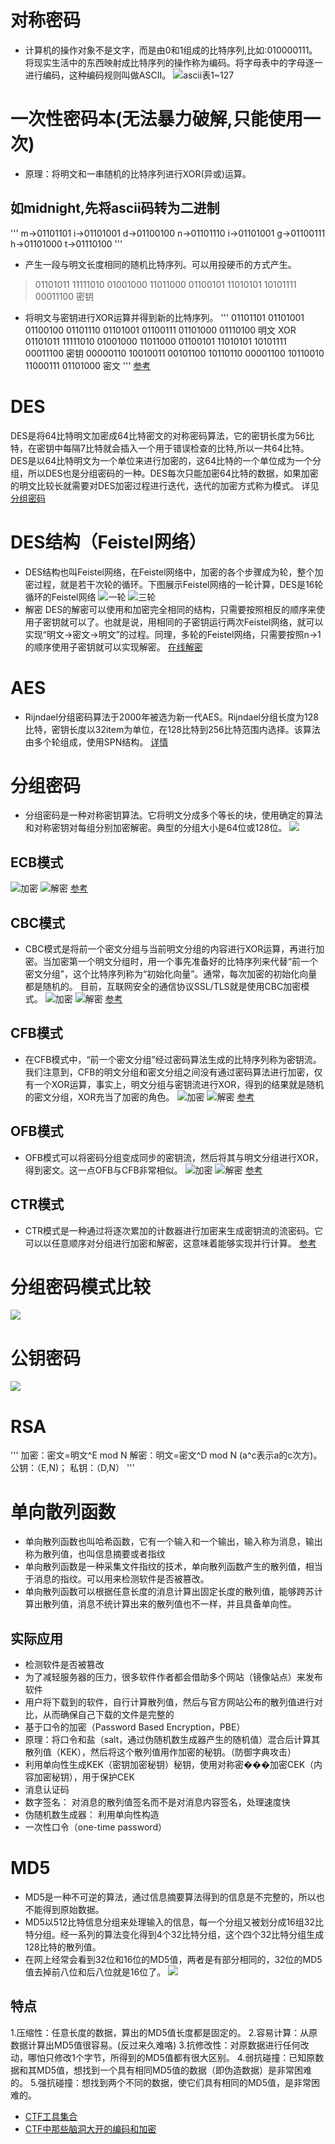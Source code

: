# 对称密码
- 计算机的操作对象不是文字，而是由0和1组成的比特序列,比如:010000111。将现实生活中的东西映射成比特序列的操作称为编码。将字母表中的字母逐一进行编码，这种编码规则叫做ASCII。
![ascii表1~127](http://p1.so.qhmsg.com/t012c41da4a2eba4de6.jpg)

# 一次性密码本(无法暴力破解,只能使用一次)
- 原理：将明文和一串随机的比特序列进行XOR(异或)运算。
## 如midnight,先将ascii码转为二进制
'''
m->01101101
i->01101001
d->01100100
n->01101110
i->01101001
g->01100111
h->01101000
t->01110100
'''

- 产生一段与明文长度相同的随机比特序列。可以用投硬币的方式产生。
> 01101011 11111010 01001000 11011000 01100101 11010101 10101111 00011100 密钥

- 将明文与密钥进行XOR运算并得到新的比特序列。
'''
01101101 01101001 01100100 01101110 01101001 01100111 01101000 01110100   明文
                                   XOR
01101011 11111010 01001000 11011000 01100101 11010101 10101111 00011100   密钥
00000110 10010011 00101100 10110110 00001100 10110010 11000111 01101000   密文
'''
[参考](http://blog.csdn.net/jerry81333/article/details/52714711)

# DES
DES是将64比特明文加密成64比特密文的对称密码算法，它的密钥长度为56比特，在密钥中每隔7比特就会插入一个用于错误检查的比特,所以一共64比特。
DES是以64比特明文为一个单位来进行加密的，这64比特的一个单位成为一个分组，所以DES也是分组密码的一种。DES每次只能加密64比特的数据，如果加密的明文比较长就需要对DES加密过程进行迭代，迭代的加密方式称为模式。
详见[分组密码](http://blog.sina.com.cn/s/blog_829761e80100su8h.html)

# DES结构（Feistel网络）
- DES结构也叫Feistel网络，在Feistel网络中，加密的各个步骤成为轮，整个加密过程，就是若干次轮的循环。下图展示Feistel网络的一轮计算，DES是16轮循环的Feistel网络
![一轮](https://github.com/DigBullTech-sec0cr/Cryptology/raw/master/Src/cr_base_3/1511924443498.png)
![三轮](https://github.com/DigBullTech-sec0cr/Cryptology/raw/master/Src/cr_base_3/1511924512167.png)
- 解密
DES的解密可以使用和加密完全相同的结构，只需要按照相反的顺序来使用子密钥就可以了。也就是说，用相同的子密钥运行两次Feistel网络，就可以实现“明文->密文->明文”的过程。同理，多轮的Feistel网络，只需要按照n->1的顺序使用子密钥就可以实现解密。
[在线解密](http://e-file.arkoo.com/tools/des3.htm)

# AES
- Rijndael分组密码算法于2000年被选为新一代AES。Rijndael分组长度为128比特，密钥长度以32item为单位，在128比特到256比特范围内选择。该算法由多个轮组成，使用SPN结构。
[详情](http://blog.csdn.net/qq_28205153/article/details/55798628)

# 分组密码
- 分组密码是一种对称密钥算法。它将明文分成多个等长的块，使用确定的算法和对称密钥对每组分别加密解密。典型的分组大小是64位或128位。
![](https://github.com/DigBullTech-sec0cr/Cryptology/raw/master/Src/cr_base_3/1511431425340.png)

## ECB模式
![加密](http://images2015.cnblogs.com/blog/855014/201605/855014-20160523221603834-1959236035.jpg)
![解密](http://images2015.cnblogs.com/blog/855014/201605/855014-20160523221603834-1959236035.jpg)
[参考](http://www.cnblogs.com/dacainiao/p/5521646.html)

## CBC模式
- CBC模式是将前一个密文分组与当前明文分组的内容进行XOR运算，再进行加密。当加密第一个明文分组时，用一个事先准备好的比特序列来代替“前一个密文分组”，这个比特序列称为“初始化向量”。通常，每次加密的初始化向量都是随机的。 目前，互联网安全的通信协议SSL/TLS就是使用CBC加密模式。
![加密](http://images2015.cnblogs.com/blog/855014/201605/855014-20160523225825288-1870539645.jpg)
![解密](http://images2015.cnblogs.com/blog/855014/201605/855014-20160523225825288-1870539645.jpg)
[参考](http://www.cnblogs.com/dacainiao/p/5521866.html)

## CFB模式
- 在CFB模式中，“前一个密文分组”经过密码算法生成的比特序列称为密钥流。我们注意到，CFB的明文分组和密文分组之间没有通过密码算法进行加密，仅有一个XOR运算，事实上，明文分组与密钥流进行XOR，得到的结果就是随机的密文分组，XOR充当了加密的角色。
![加密](http://images2015.cnblogs.com/blog/855014/201605/855014-20160523232107881-972031945.jpg)
![解密](http://images2015.cnblogs.com/blog/855014/201605/855014-20160523232107881-972031945.jpg)
[参考](http://www.cnblogs.com/dacainiao/p/5521930.html)

## OFB模式
- OFB模式可以将密码分组变成同步的密钥流，然后将其与明文分组进行XOR，得到密文。这一点OFB与CFB非常相似。
![加密](http://images2015.cnblogs.com/blog/855014/201605/855014-20160524230045522-1786235524.jpg)
![解密](http://images2015.cnblogs.com/blog/855014/201605/855014-20160524230045522-1786235524.jpg)
[参考](http://www.cnblogs.com/dacainiao/p/5525364.html)

## CTR模式
- CTR模式是一种通过将逐次累加的计数器进行加密来生成密钥流的流密码。它可以以任意顺序对分组进行加密和解密，这意味着能够实现并行计算。
[参考](http://www.cnblogs.com/dacainiao/p/5525410.html)

# 分组密码模式比较
![](https://github.com/DigBullTech-sec0cr/Cryptology/raw/master/Src/cr_base_3/1511867144781.png)

# 公钥密码
![](http://pic.chinadmd.com/upload/v23q1d8rxa85o3bdjq5bvjx8_4.png)

# RSA
'''
加密：密文=明文^E mod N
解密：明文=密文^D mod N (a^c表示a的c次方)。
公钥：（E,N)； 私钥：（D,N）
'''

# 单向散列函数
- 单向散列函数也叫哈希函数，它有一个输入和一个输出，输入称为消息，输出称为散列值，也叫信息摘要或者指纹
- 单向散列函数是一种采集文件指纹的技术，单向散列函数产生的散列值，相当于消息的指纹。可以用来检测软件是否被篡改。
- 单向散列函数可以根据任意长度的消息计算出固定长度的散列值，能够跨苏计算出散列值，消息不统计算出来的散列值也不一样，并且具备单向性。
## 实际应用
- 检测软件是否被篡改
- 为了减轻服务器的压力，很多软件作者都会借助多个网站（镜像站点）来发布软件
- 用户将下载到的软件，自行计算散列值，然后与官方网站公布的散列值进行对比，从而确保自己下载的文件是完整的
- 基于口令的加密（Password Based Encryption，PBE）
- 原理：将口令和盐（salt，通过伪随机数生成器产生的随机值）混合后计算其散列值（KEK），然后将这个散列值用作加密的秘钥。（防御字典攻击）
- 利用单向性生成KEK（密钥加密秘钥）秘钥，使用对称密���加密CEK（内容加密秘钥），用于保护CEK
- 消息认证码
- 数字签名： 对消息的散列值签名而不是对消息内容签名，处理速度快
- 伪随机数生成器： 利用单向性构造
- 一次性口令（one-time password）

# MD5
- MD5是一种不可逆的算法，通过信息摘要算法得到的信息是不完整的，所以也不能得到原始数据。
- MD5以512比特信息分组来处理输入的信息，每一个分组又被划分成16组32比特分组。经一系列的算法变化得到4个32比特分组，这个四个32比特分组生成128比特的散列值。
- 在网上经常会看到32位和16位的MD5值，两者是有部分相同的，32位的MD5值去掉前八位和后八位就是16位了。
![](http://jbcdn2.b0.upaiyun.com/2012/06/MD5.png)
## 特点
1.压缩性：任意长度的数据，算出的MD5值长度都是固定的。
2.容易计算：从原数据计算出MD5值很容易。(反过来久难咯)
3.抗修改性：对原数据进行任何改动，哪怕只修改1个字节，所得到的MD5值都有很大区别。
4.弱抗碰撞：已知原数据和其MD5值，想找到一个具有相同MD5值的数据（即伪造数据）是非常困难的。
5.强抗碰撞：想找到两个不同的数据，使它们具有相同的MD5值，是非常困难的。

- [CTF工具集合](https://www.ctftools.com/down/)
- [CTF中那些脑洞大开的编码和加密](http://www.360doc.com/content/16/0906/21/27425026_588911412.shtml)
